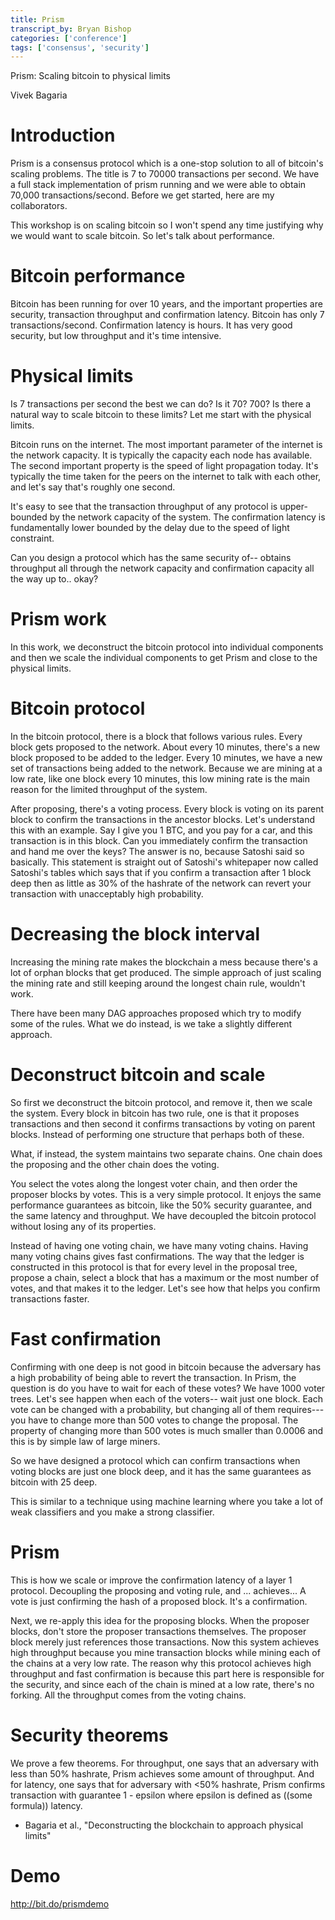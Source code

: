 ```yaml
---
title: Prism
transcript_by: Bryan Bishop
categories: ['conference']
tags: ['consensus', 'security']
---
```


Prism: Scaling bitcoin to physical limits

Vivek Bagaria

# Introduction

Prism is a consensus protocol which is a one-stop solution to all of bitcoin's scaling problems. The title is 7 to 70000 transactions per second. We have a full stack implementation of prism running and we were able to obtain 70,000 transactions/second. Before we get started, here are my collaborators.

This workshop is on scaling bitcoin so I won't spend any time justifying why we would want to scale bitcoin. So let's talk about performance.

# Bitcoin performance

Bitcoin has been running for over 10 years, and the important properties are security, transaction throughput and confirmation latency. Bitcoin has only 7 transactions/second. Confirmation latency is hours. It has very good security, but low throughput and it's time intensive.

# Physical limits

Is 7 transactions per second the best we can do? Is it 70? 700? Is there a natural way to scale bitcoin to these limits? Let me start with the physical limits.

Bitcoin runs on the internet. The most important parameter of the internet is the network capacity. It is typically the capacity each node has available. The second important property is the speed of light propagation today. It's typically the time taken for the peers on the internet to talk with each other, and let's say that's roughly one second.

It's easy to see that the transaction throughput of any protocol is upper-bounded by the network capacity of the system. The confirmation latency is fundamentally lower bounded by the delay due to the speed of light constraint.

Can you design a protocol which has the same security of-- obtains throughput all through the network capacity and confirmation capacity all the way up to.. okay?

# Prism work

In this work, we deconstruct the bitcoin protocol into individual components and then we scale the individual components to get Prism and close to the physical limits.

# Bitcoin protocol

In the bitcoin protocol, there is a block that follows various rules. Every block gets proposed to the network. About every 10 minutes, there's a new block proposed to be added to the ledger. Every 10 minutes, we have a new set of transactions being added to the network. Because we are mining at a low rate, like one block every 10 minutes, this low mining rate is the main reason for the limited throughput of the system.

After proposing, there's a voting process. Every block is voting on its parent block to confirm the transactions in the ancestor blocks. Let's understand this with an example. Say I give you 1 BTC, and you pay for a car, and this transaction is in this block. Can you immediately confirm the transaction and hand me over the keys? The answer is no, because Satoshi said so basically. This statement is straight out of Satoshi's whitepaper now called Satoshi's tables which says that if you confirm a transaction after 1 block deep then as little as 30% of the hashrate of the network can revert your transaction with unacceptably high probability.

# Decreasing the block interval

Increasing the mining rate makes the blockchain a mess because there's a lot of orphan blocks that get produced. The simple approach of just scaling the mining rate and still keeping around the longest chain rule, wouldn't work.

There have been many DAG approaches proposed which try to modify some of the rules. What we do instead, is we take a slightly different approach.

# Deconstruct bitcoin and scale

So first we deconstruct the bitcoin protocol, and remove it, then we scale the system. Every block in bitcoin has two rule, one is that it proposes transactions and then second it confirms transactions by voting on parent blocks. Instead of performing one structure that perhaps both of these.

What, if instead, the system maintains two separate chains. One chain does the proposing and the other chain does the voting.

You select the votes along the longest voter chain, and then order the proposer blocks by votes. This is a very simple protocol. It enjoys the same performance guarantees as bitcoin, like the 50% security guarantee, and the same latency and throughput. We have decoupled the bitcoin protocol without losing any of its properties.

Instead of having one voting chain, we have many voting chains. Having many voting chains gives fast confirmations. The way that the ledger is constructed in this protocol is that for every level in the proposal tree, propose a chain, select a block that has a maximum or the most number of votes, and that makes it to the ledger. Let's see how that helps you confirm transactions faster.

# Fast confirmation

Confirming with one deep is not good in bitcoin because the adversary has a high probability of being able to revert the transaction. In Prism, the question is do you have to wait for each of these votes? We have 1000 voter trees. Let's see happen when each of the voters-- wait just one block. Each vote can be changed with a probability, but changing all of them requires--- you have to change more than 500 votes to change the proposal. The property of changing more than 500 votes is much smaller than 0.0006 and this is by simple law of large miners.

So we have designed a protocol which can confirm transactions when voting blocks are just one block deep, and it has the same guarantees as bitcoin with 25 deep.

This is similar to a technique using machine learning where you take a lot of weak classifiers and you make a strong classifier.

# Prism

This is how we scale or improve the confirmation latency of a layer 1 protocol. Decoupling the proposing and voting rule, and ... achieves... A vote is just confirming the hash of a proposed block. It's a confirmation.

Next, we re-apply this idea for the proposing blocks. When the proposer blocks, don't store the proposer transactions themselves. The proposer block merely just references those transactions. Now this system achieves high throughput because you mine transaction blocks while mining each of the chains at a very low rate. The reason why this protocol achieves high throughput and fast confirmation is because this part here is responsible for the security, and since each of the chain is mined at a low rate, there's no forking. All the throughput comes from the voting chains.

# Security theorems

We prove a few theorems. For throughput, one says that an adversary with less than 50% hashrate, Prism achieves some amount of throughput. And for latency, one says that for adversary with <50% hashrate, Prism confirms transaction with guarantee 1 - epsilon where epsilon is defined as ((some formula)) latency.

* Bagaria et al., "Deconstructing the blockchain to approach physical limits"

# Demo

<http://bit.do/prismdemo>

